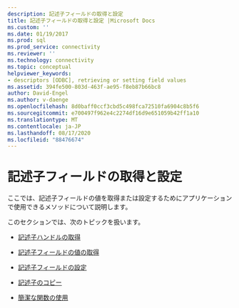 ```yaml
---
description: 記述子フィールドの取得と設定
title: 記述子フィールドの取得と設定 |Microsoft Docs
ms.custom: ''
ms.date: 01/19/2017
ms.prod: sql
ms.prod_service: connectivity
ms.reviewer: ''
ms.technology: connectivity
ms.topic: conceptual
helpviewer_keywords:
- descriptors [ODBC], retrieving or setting field values
ms.assetid: 394fe500-803d-463f-ae95-f8eb87b66bc8
author: David-Engel
ms.author: v-daenge
ms.openlocfilehash: 8d0baff0ccf3cbd5c498fca72510fa6904c8b5f6
ms.sourcegitcommit: e700497f962e4c2274df16d9e651059b42ff1a10
ms.translationtype: MT
ms.contentlocale: ja-JP
ms.lasthandoff: 08/17/2020
ms.locfileid: "88476674"
---
```

# <a name="getting-and-setting-descriptor-fields"></a>記述子フィールドの取得と設定
ここでは、記述子フィールドの値を取得または設定するためにアプリケーションで使用できるメソッドについて説明します。  
  
 このセクションでは、次のトピックを扱います。  
  
-   [記述子ハンドルの取得](../../../odbc/reference/develop-app/obtaining-descriptor-handles.md)  
  
-   [記述子フィールドの値の取得](../../../odbc/reference/develop-app/retrieving-the-values-in-descriptor-fields.md)  
  
-   [記述子フィールドの設定](../../../odbc/reference/develop-app/setting-descriptor-fields.md)  
  
-   [記述子のコピー](../../../odbc/reference/develop-app/copying-descriptors.md)  
  
-   [簡潔な関数の使用](../../../odbc/reference/develop-app/using-concise-functions.md)
